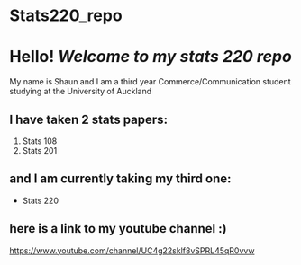 # Stats220_repo

# **Hello!** _Welcome to my stats 220 repo_

My name is Shaun and I am a third year Commerce/Communication student studying at the University of Auckland

## I have taken 2 stats papers:

1. Stats 108
2. Stats 201

## and I am currently taking my third one:

* Stats 220

## here is a link to my youtube channel :)

https://www.youtube.com/channel/UC4g22sklf8vSPRL45qR0vvw


